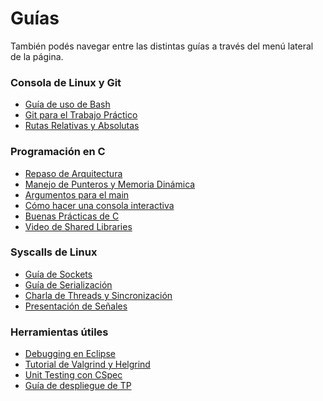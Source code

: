 # Guías

También podés navegar entre las distintas guías a través del menú lateral de la
página.

### Consola de Linux y Git

- [Guía de uso de Bash](/guias/consola/bash)
- [Git para el Trabajo Práctico](/guias/consola/git)
- [Rutas Relativas y Absolutas](/guias/consola/rutas)

### Programación en C

- [Repaso de Arquitectura](https://faq.utnso.com.ar/guia-repaso-arquitectura)
- [Manejo de Punteros y Memoria Dinámica](/guias/programacion/punteros)
- [Argumentos para el main](/guias/programacion/main)
- [Cómo hacer una consola interactiva](/guias/programacion/readline)
- [Buenas Prácticas de C](/guias/programacion/buenas-practicas)
- [Video de Shared Libraries](/guias/programacion/shared-libraries)

### Syscalls de Linux

- [Guía de Sockets](/guias/linux/sockets)
- [Guía de Serialización](/guias/linux/serializacion)
- [Charla de Threads y Sincronización](/guias/linux/threads)
- [Presentación de Señales](https://faq.utnso.com.ar/seniales)

### Herramientas útiles

- [Debugging en Eclipse](/guias/herramientas/debugger)
- [Tutorial de Valgrind y Helgrind](/guias/herramientas/valgrind)
- [Unit Testing con CSpec](/guias/herramientas/cspec)
- [Guía de despliegue de TP](/guias/herramientas/deploy)
